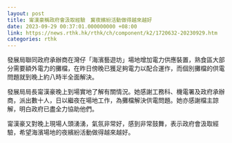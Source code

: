 ```yaml
---
layout: post
title: 甯漢豪稱政府會汲取經驗　冀夜繽紛活動做得越來越好
date: 2023-09-29 00:37:01.000000000 +08:00
link: https://news.rthk.hk/rthk/ch/component/k2/1720632-20230929.htm
categories: rthk
---
```


發展局聯同政府承辦商在灣仔「海濱藝遊坊」場地增加電力供應裝置，熟食區大部分需要額外電力的攤檔，在昨日傍晚已獲足夠電力以配合運作，而個別攤檔的供電問題就到晚上約八時半全面解決。

發展局局長甯漢豪晚上到場實地了解有關情況。她感謝工務科、機電署及政府承辦商，派出數十人，日以繼夜在場地工作，為攤檔解決供電問題。她亦感謝檔主諒解，明白政府已盡全力協助他們。

甯漢豪又對晚上現場人頭湧湧，氣氛非常好，感到非常鼓舞，表示政府會汲取經驗，希望海濱場地的夜繽紛活動做得越來越好。
